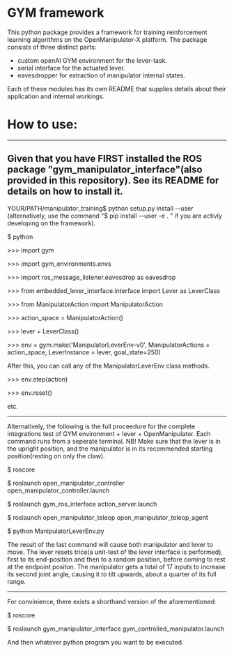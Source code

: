 # GYM framework
This python package provides a framework for training reinforcement learning algorithms on the OpenManipulator-X platform.
The package consists of three distinct parts:

- custom openAI GYM environment for the lever-task.
- serial interface for the actuated lever.
- eavesdropper for extraction of manipulator internal states.

Each of these modules has its own README that supplies details about their application and internal workings.


# How to use:
--------------------------------------------------------------------------------
Given that you have FIRST installed the ROS package "gym_manipulator_interface"(also provided in this repository).
See its README for details on how to install it.
--------------------------------------------------------------------------------
YOUR/PATH/manipulator_training$ python setup.py install --user
(alternatively, use the command "$ pip install --user -e . " if you are activly developing on the framework).

$ python

&gt;&gt;&gt; import gym

&gt;&gt;&gt; import gym_environments.envs

&gt;&gt;&gt; import ros_message_listener.eavesdrop as eavesdrop

&gt;&gt;&gt; from embedded_lever_interface.interface import Lever as LeverClass

&gt;&gt;&gt; from ManipulatorAction import ManipulatorAction

&gt;&gt;&gt; action_space = ManipulatorAction()

&gt;&gt;&gt; lever = LeverClass()

&gt;&gt;&gt; env = gym.make('ManipulatorLeverEnv-v0', ManipulatorActions = action_space, LeverInstance = lever, goal_state=250)

After this, you can call any of the ManipulatorLeverEnv class methods.

&gt;&gt;&gt; env.step(action)

&gt;&gt;&gt; env.reset()

etc.

--------------------------------------------------------------------------------

Alternatively, the following is the full proceedure for the complete integrations test of GYM environment + lever + OpenManipulator.
Each command runs from a seperate terminal.
NB! Make sure that the lever is in the upright position, and the manipulator is in its recommended starting position(resting on only the claw).

$ roscore

$ roslaunch open_manipulator_controller open_manipulator_controller.launch

$ roslaunch gym_ros_interface action_server.launch

$ roslaunch open_manipulator_teleop open_manipulator_teleop_agent

$ python ManipulatorLeverEnv.py

The result of the last command will cause both manipulator and lever to move. The lever resets trice(a unit-test of the lever interface is performed), first to its end-position and then to a random position, before coming to rest at the endpoint positon.
The manipulator gets a total of 17 inputs to increase its second joint angle, causing it to tilt upwards, about a quarter of its full range.

--------------------------------------------------------------------------------

For convinience, there exists a shorthand version of the aforementioned:

$ roscore

$ roslaunch gym_manipulator_interface gym_controlled_manipulator.launch

And then whatever python program you want to be executed.
